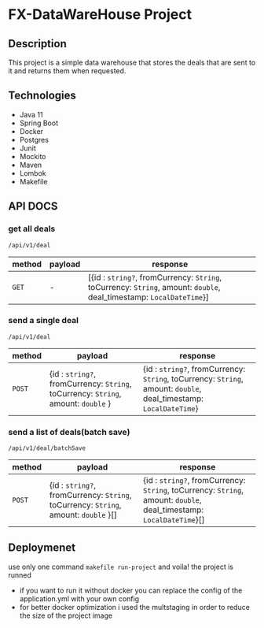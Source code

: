 # FX-DataWareHouse Project

## Description

This project is a simple data warehouse that stores the deals that are sent to it and returns them when requested.

## Technologies

- Java 11 
- Spring Boot
- Docker
- Postgres
- Junit
- Mockito
- Maven
- Lombok
- Makefile

## API DOCS

### get all deals

`/api/v1/deal`

| method | payload    | response                                                                                                            |
|--------|------------|---------------------------------------------------------------------------------------------------------------------|
| `GET`  | -          | [{id : `string?`, fromCurrency: `String`, toCurrency: `String`, amount: `double`, deal_timestamp: `LocalDateTime`}] |


### send a single deal

`/api/v1/deal`

|method|payload|response|
| -----|-------|-------|
| `POST`| {id : `string?`, fromCurrency: `String`, toCurrency: `String`, amount: `double` } | {id : `string?`, fromCurrency: `String`, toCurrency: `String`, amount: `double`, deal_timestamp: `LocalDateTime`}|

### send a list of deals(batch save)

`/api/v1/deal/batchSave`

|method|payload|response|
| -----|-------|-------|
| `POST`| {id : `string?`, fromCurrency: `String`, toCurrency: `String`, amount: `double` }[] | {id : `string?`, fromCurrency: `String`, toCurrency: `String`, amount: `double`, deal_timestamp: `LocalDateTime`}[]|

## Deploymenet

use only one command `makefile run-project` and voila! the project is runned

- if you want to run it without docker you can replace the config of the application.yml with your own config
- for better docker optimization i used the multstaging in order to reduce the size of the project image

